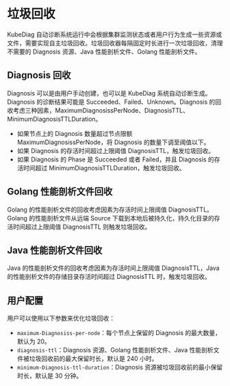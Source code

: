 # 垃圾回收

KubeDiag 自动诊断系统运行中会根据集群监测状态或者用户行为生成一些资源或文件，需要实现自主垃圾回收。垃圾回收器每隔固定时长进行一次垃圾回收，清理不需要的 Diagnosis 资源、Java 性能剖析文件、Golang 性能剖析文件。

## Diagnosis 回收

Diagnosis 可以是由用户手动创建，也可以是 KubeDiag 系统自动诊断生成。Diagnosis 的诊断结果可能是 Succeeded、Failed、Unknown。Diagnosis 的回收考虑三种因素，MaximumDiagnosissPerNode、DiagnosisTTL、MinimumDiagnosisTTLDuration。

* 如果节点上的 Diagnosis 数量超过节点限额 MaximumDiagnosissPerNode，将 Diagnosis 的数量下调至阈值以下。
* 如果 Diagnosis 的存活时间超过上限阈值 DiagnosisTTL，触发垃圾回收。
* 如果 Diagnosis 的 Phase 是 Succeeded 或者 Failed，并且 Diagnosis 的存活时间超过 MinimumDiagnosisTTLDuration，触发垃圾回收。

## Golang 性能剖析文件回收

Golang 的性能剖析文件的回收考虑因素为存活时间上限阈值 DiagnosisTTL。Golang 的性能剖析文件从远端 Source 下载到本地后被持久化，持久化目录的存活时间超过上限阈值 DiagnosisTTL 则触发垃圾回收。

## Java 性能剖析文件回收

Java 的性能剖析文件的回收考虑因素为存活时间上限阈值 DiagnosisTTL，Java 的性能剖析文件的存储目录存活时间超过 DiagnosisTTL 时，触发垃圾回收。

## 用户配置

用户可以使用以下参数来优化垃圾回收：

* `maximum-Diagnosiss-per-node`：每个节点上保留的 Diagnosis 的最大数量，默认为 20。
* `diagnosis-ttl`：Diagnosis 资源、Golang 性能剖析文件、Java 性能剖析文件被垃圾回收前的最大保留时长，默认是 240 小时。
* `minimum-Diagnosis-ttl-duration`：Diagnosis 资源被垃圾回收前的最小保留时长，默认是 30 分钟。
